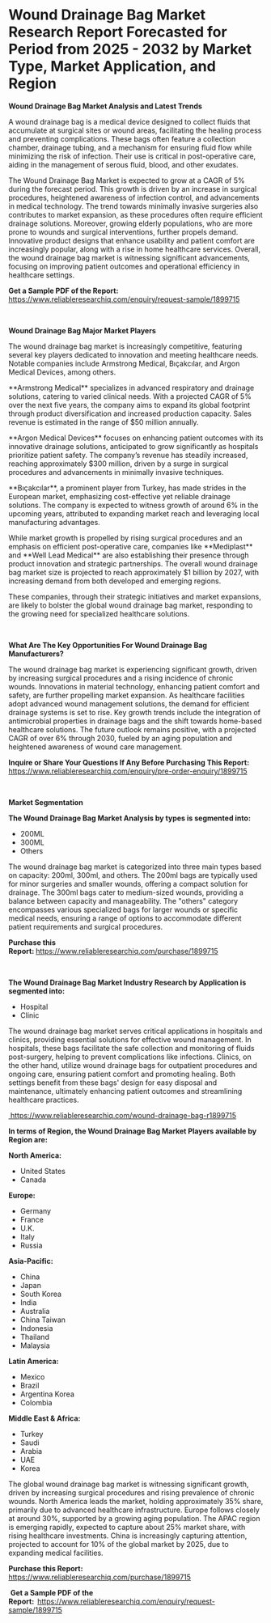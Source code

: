 <p><h1>Wound Drainage Bag Market Research Report Forecasted for Period from 2025 -  2032 by Market Type, Market Application, and Region</h1></p><p><strong>Wound Drainage Bag Market Analysis and Latest Trends</strong></p>
<p><p>A wound drainage bag is a medical device designed to collect fluids that accumulate at surgical sites or wound areas, facilitating the healing process and preventing complications. These bags often feature a collection chamber, drainage tubing, and a mechanism for ensuring fluid flow while minimizing the risk of infection. Their use is critical in post-operative care, aiding in the management of serous fluid, blood, and other exudates.</p><p>The Wound Drainage Bag Market is expected to grow at a CAGR of 5% during the forecast period. This growth is driven by an increase in surgical procedures, heightened awareness of infection control, and advancements in medical technology. The trend towards minimally invasive surgeries also contributes to market expansion, as these procedures often require efficient drainage solutions. Moreover, growing elderly populations, who are more prone to wounds and surgical interventions, further propels demand. Innovative product designs that enhance usability and patient comfort are increasingly popular, along with a rise in home healthcare services. Overall, the wound drainage bag market is witnessing significant advancements, focusing on improving patient outcomes and operational efficiency in healthcare settings.</p></p>
<p><strong>Get a Sample PDF of the Report:&nbsp;</strong> <a href="https://www.reliableresearchiq.com/enquiry/request-sample/1899715?utm_campaign=2291&utm_medium=2&utm_source=Github&utm_content=ia&utm_term=13042025&utm_id=wound-drainage-bag">https://www.reliableresearchiq.com/enquiry/request-sample/1899715</a></p>
<p>&nbsp;</p>
<p><strong>Wound Drainage Bag Major Market Players</strong></p>
<p><p>The wound drainage bag market is increasingly competitive, featuring several key players dedicated to innovation and meeting healthcare needs. Notable companies include Armstrong Medical, Bıçakcılar, and Argon Medical Devices, among others.</p><p>**Armstrong Medical** specializes in advanced respiratory and drainage solutions, catering to varied clinical needs. With a projected CAGR of 5% over the next five years, the company aims to expand its global footprint through product diversification and increased production capacity. Sales revenue is estimated in the range of $50 million annually.</p><p>**Argon Medical Devices** focuses on enhancing patient outcomes with its innovative drainage solutions, anticipated to grow significantly as hospitals prioritize patient safety. The company’s revenue has steadily increased, reaching approximately $300 million, driven by a surge in surgical procedures and advancements in minimally invasive techniques.</p><p>**Bıçakcılar**, a prominent player from Turkey, has made strides in the European market, emphasizing cost-effective yet reliable drainage solutions. The company is expected to witness growth of around 6% in the upcoming years, attributed to expanding market reach and leveraging local manufacturing advantages.</p><p>While market growth is propelled by rising surgical procedures and an emphasis on efficient post-operative care, companies like **Mediplast** and **Well Lead Medical** are also establishing their presence through product innovation and strategic partnerships. The overall wound drainage bag market size is projected to reach approximately $1 billion by 2027, with increasing demand from both developed and emerging regions.</p><p>These companies, through their strategic initiatives and market expansions, are likely to bolster the global wound drainage bag market, responding to the growing need for specialized healthcare solutions.</p></p>
<p>&nbsp;</p>
<p><strong>What Are The Key Opportunities For Wound Drainage Bag Manufacturers?</strong></p>
<p><p>The wound drainage bag market is experiencing significant growth, driven by increasing surgical procedures and a rising incidence of chronic wounds. Innovations in material technology, enhancing patient comfort and safety, are further propelling market expansion. As healthcare facilities adopt advanced wound management solutions, the demand for efficient drainage systems is set to rise. Key growth trends include the integration of antimicrobial properties in drainage bags and the shift towards home-based healthcare solutions. The future outlook remains positive, with a projected CAGR of over 6% through 2030, fueled by an aging population and heightened awareness of wound care management.</p></p>
<p><strong>Inquire or Share Your Questions If Any Before Purchasing This Report:</strong> <a href="https://www.reliableresearchiq.com/enquiry/pre-order-enquiry/1899715?utm_campaign=2291&utm_medium=2&utm_source=Github&utm_content=ia&utm_term=13042025&utm_id=wound-drainage-bag">https://www.reliableresearchiq.com/enquiry/pre-order-enquiry/1899715</a></p>
<p>&nbsp;</p>
<p><strong>Market Segmentation</strong></p>
<p><strong>The Wound Drainage Bag Market Analysis by types is segmented into:</strong></p>
<p><ul><li>200ML</li><li>300ML</li><li>Others</li></ul></p>
<p><p>The wound drainage bag market is categorized into three main types based on capacity: 200ml, 300ml, and others. The 200ml bags are typically used for minor surgeries and smaller wounds, offering a compact solution for drainage. The 300ml bags cater to medium-sized wounds, providing a balance between capacity and manageability. The "others" category encompasses various specialized bags for larger wounds or specific medical needs, ensuring a range of options to accommodate different patient requirements and surgical procedures.</p></p>
<p><strong>Purchase this Report:&nbsp;</strong><a href="https://www.reliableresearchiq.com/purchase/1899715?utm_campaign=2291&utm_medium=2&utm_source=Github&utm_content=ia&utm_term=13042025&utm_id=wound-drainage-bag">https://www.reliableresearchiq.com/purchase/1899715</a></p>
<p>&nbsp;</p>
<p><strong>The Wound Drainage Bag Market Industry Research by Application is segmented into:</strong></p>
<p><ul><li>Hospital</li><li>Clinic</li></ul></p>
<p><p>The wound drainage bag market serves critical applications in hospitals and clinics, providing essential solutions for effective wound management. In hospitals, these bags facilitate the safe collection and monitoring of fluids post-surgery, helping to prevent complications like infections. Clinics, on the other hand, utilize wound drainage bags for outpatient procedures and ongoing care, ensuring patient comfort and promoting healing. Both settings benefit from these bags' design for easy disposal and maintenance, ultimately enhancing patient outcomes and streamlining healthcare practices.</p></p>
<p><a href="https://www.reliableresearchiq.com/wound-drainage-bag-r1899715?utm_campaign=2291&utm_medium=2&utm_source=Github&utm_content=ia&utm_term=13042025&utm_id=wound-drainage-bag">&nbsp;https://www.reliableresearchiq.com/wound-drainage-bag-r1899715</a></p>
<p><strong>In terms of Region, the Wound Drainage Bag Market Players available by Region are:</strong></p>
<p>
    <p> <strong> North America: </strong>
        <ul>
            <li>United States</li>
            <li>Canada</li>
        </ul>
        </p> 
    <p> <strong> Europe: </strong>
        <ul>
            <li>Germany</li>
            <li>France</li>
            <li>U.K.</li>
            <li>Italy</li>
            <li>Russia</li>
        </ul>
        </p> 
    <p> <strong> Asia-Pacific: </strong>
        <ul>
            <li>China</li>
            <li>Japan</li>
            <li>South Korea</li>
            <li>India</li>
            <li>Australia</li>
            <li>China Taiwan</li>
            <li>Indonesia</li>
            <li>Thailand</li>
            <li>Malaysia</li>
        </ul>
        </p> 
    <p> <strong> Latin America: </strong>
        <ul>
            <li>Mexico</li>
            <li>Brazil</li>
            <li>Argentina Korea</li>
            <li>Colombia</li>
        </ul>
        </p> 
    <p> <strong> Middle East & Africa: </strong>
        <ul>
            <li>Turkey</li>
            <li>Saudi</li>
            <li>Arabia</li>
            <li>UAE</li>
            <li>Korea</li>
        </ul>
    </p>
    </p>
<p><p>The global wound drainage bag market is witnessing significant growth, driven by increasing surgical procedures and rising prevalence of chronic wounds. North America leads the market, holding approximately 35% share, primarily due to advanced healthcare infrastructure. Europe follows closely at around 30%, supported by a growing aging population. The APAC region is emerging rapidly, expected to capture about 25% market share, with rising healthcare investments. China is increasingly capturing attention, projected to account for 10% of the global market by 2025, due to expanding medical facilities.</p></p>
<p><strong>Purchase this Report: </strong><a href="https://www.reliableresearchiq.com/purchase/1899715?utm_campaign=2291&utm_medium=2&utm_source=Github&utm_content=ia&utm_term=13042025&utm_id=wound-drainage-bag">https://www.reliableresearchiq.com/purchase/1899715</a></p>
<p>&nbsp;<strong>Get a Sample PDF of the Report:&nbsp;&nbsp;</strong><a href="https://www.reliableresearchiq.com/enquiry/request-sample/1899715?utm_campaign=2291&utm_medium=2&utm_source=Github&utm_content=ia&utm_term=13042025&utm_id=wound-drainage-bag">https://www.reliableresearchiq.com/enquiry/request-sample/1899715</a></p>
<p><strong></strong></p>
<p><p></p><p></p><p></p></p>
